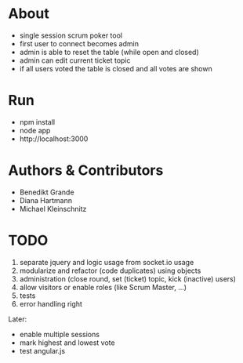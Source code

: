 # About
* single session scrum poker tool
* first user to connect becomes admin
* admin is able to reset the table (while open and closed)
* admin can edit current ticket topic
* if all users voted the table is closed and all votes are shown

# Run
* npm install
* node app
* http://localhost:3000

# Authors & Contributors
* Benedikt Grande
* Diana Hartmann
* Michael Kleinschnitz

# TODO
1) separate jquery and logic usage from socket.io usage
1) modularize and refactor (code duplicates) using objects
2) administration (close round, set (ticket) topic, kick (inactive) users)
3) allow visitors or enable roles (like Scrum Master, ...)
5) tests
6) error handling right

Later:
* enable multiple sessions
* mark highest and lowest vote
* test angular.js